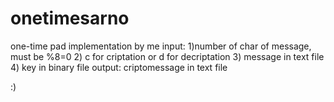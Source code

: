 onetimesarno
============

one-time pad implementation by me
 input:
			1)number of char of message, must be %8=0
			2) c for criptation or d for decriptation
			3) message in text file 
			4) key in binary file
	output:
			criptomessage in text file

:)
